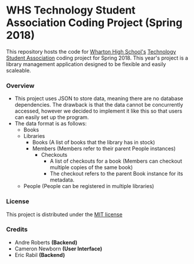 # WHS Technology Student Association Coding Project (Spring 2018)
This repository hosts the code for [Wharton High School's](http://wharton.mysdhc.org) [Technology Student Association](http://www.tsaweb.org) coding project for Spring 2018. This year's project is a library management application designed to be flexible and easily scaleable.

### Overview
- This project uses JSON to store data, meaning there are no database dependencies. The drawback is that the data cannot be concurrently accessed, however we decided to implement it like this so that users can easily set up the program.
- The data format is as follows:
	- Books
	- Libraries
		- Books (A list of books that the library has in stock)
		- Members (Members refer to their parent People instances)
			- Checkouts
				- A list of checkouts for a book (Members can checkout multiple copies of the same book)
				- The checkout refers to the parent Book instance for its metadata.
	- People (People can be registered in multiple libraries)

### License
This project is distributed under the [MIT license](https://raw.githubusercontent.com/WHSTSALibrary2017/Library/master/LICENSE)

### Credits
- Andre Roberts **(Backend)**
- Cameron Newborn **(User Interface)**
- Eric Rabil **(Backend)**
